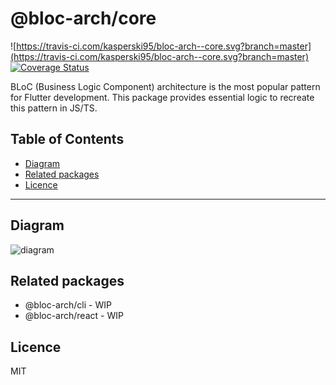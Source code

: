 # @bloc-arch/core <!-- omit in toc -->

![https://travis-ci.com/kasperski95/bloc-arch--core.svg?branch=master](https://travis-ci.com/kasperski95/bloc-arch--core.svg?branch=master)
[![Coverage Status](https://coveralls.io/repos/github/kasperski95/bloc-arch--core/badge.svg?branch=master)](https://coveralls.io/github/kasperski95/bloc-arch--core?branch=master)

BLoC (Business Logic Component) architecture is the most popular pattern for Flutter development. This package provides essential logic to recreate this pattern in JS/TS.


## Table of Contents <!-- omit in toc -->
- [Diagram](#diagram)
- [Related packages](#related-packages)
- [Licence](#licence)

---

## Diagram
![diagram](https://github.com/kasperski95/bloc-arch--core/tree/master/documentation/bloc.png)

## Related packages
- @bloc-arch/cli - WIP
- @bloc-arch/react - WIP

## Licence
MIT